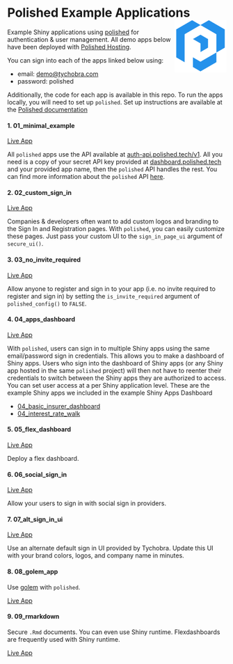 # Polished Example Applications <img src="images/polished_logo_transparent.png" align="right" width="120" />

Example Shiny applications using [polished](https://github.com/Tychobra/polished) for authentication & user management. All demo apps below have been deployed with [Polished Hosting](https://polished.tech/docs/04-hosting-deploy-app).

You can sign into each of the apps linked below using:

 - email: demo@tychobra.com
 - password: polished

Additionally, the code for each app is available in this repo.  To run the apps locally, you will need to set up `polished`.  Set up instructions are available at the [Polished documentation](https://polished.tech/docs/01-get-started)

#### 1. 01_minimal_example

[Live App](https://demo1.polished.tech/)

All `polished` apps use the API available at <a href="https://auth-api.polished.tech/v1" target="_blank">auth-api.polished.tech/v1</a>.  All you need is a copy of your secret API key provided at [dashboard.polished.tech](https://dashboard.polished.tech) and your provided app name, then the `polished` API handles the rest. You can find more information about the `polished` API [here](https://polished.tech/docs/3-01-auth-api).

#### 2. 02_custom_sign_in

[Live App](https://demo2.polished.tech/)

Companies & developers often want to add custom logos and branding to the Sign In and Registration pages.  With `polished`, you can easily customize these pages.  Just pass your custom UI to the `sign_in_page_ui` argument of `secure_ui()`.  

#### 3. 03_no_invite_required

[Live App](https://demo3.polished.tech/)

Allow anyone to register and sign in to your app (i.e. no invite required to register and sign in) by setting the `is_invite_required` argument of `polished_config()` to `FALSE`.

#### 4. 04_apps_dashboard

[Live App](https://demo4.polished.tech/)

With `polished`, users can sign in to multiple Shiny apps using the same email/password sign in credentials.  This allows you to make a dashboard of Shiny apps.  Users who sign into the dashboard of Shiny apps (or any Shiny app hosted in the same `polished` project) will then not have to reenter their credentials to switch between the Shiny apps they are authorized to access.  You can set user access at a per Shiny application level.  These are the example Shiny apps we included in the example Shiny Apps Dashboard
  - [04_basic_insurer_dashboard](https://demo4a.polished.tech/)
  - [04_interest_rate_walk](https://demo4b.polished.tech/)

#### 5. 05_flex_dashboard

[Live App](https://demo5.polished.tech/)

Deploy a flex dashboard.

#### 6. 06_social_sign_in

[Live App](https://demo6.polished.tech/)

Allow your users to sign in with social sign in providers.

#### 7. 07_alt_sign_in_ui

[Live App](https://demo7.polished.tech/)

Use an alternate default sign in UI provided by Tychobra.  Update this UI with your brand colors, logos, and company name in minutes.

#### 8. 08_golem_app

Use [golem](https://github.com/ThinkR-open/golem) with `polished`.

[Live App](https://demo8.polished.tech/)

#### 9. 09_rmarkdown

Secure `.Rmd` documents.  You can even use Shiny runtime.  Flexdashboards are frequently used with Shiny runtime.

[Live App](https://demo9.polished.tech/)
